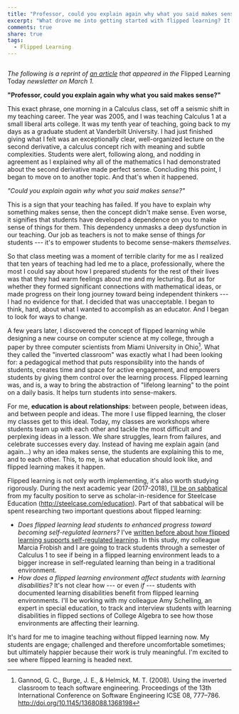 ```yaml
---
title: "Professor, could you explain again why what you said makes sense?"
excerpt: "What drove me into getting started with flipped learning? It was a simple question. (Reprint from _Flipped Learning Today_)"
comments: true
share: true
tags:
  - Flipped Learning
---
```


<img src="{{ site.url }}{{ site.baseurl }}/assets/images/2017-03-30/stop.jpg" alt="" class="full">


_The following is a reprint of [an article](https://flt.flippedlearning.org/fln-member-spotlight/professor-could-you-explain-again-why-what-you-said-makes-sense/) that appeared in the_ Flipped Learning Today _newsletter on March 1._


**"Professor, could you explain again why what you said makes sense?"**

This exact phrase, one morning in a Calculus class, set off a seismic shift in my teaching career. The year was 2005, and I was teaching Calculus 1 at a small liberal arts college. It was my tenth year of teaching, going back to my days as a graduate student at Vanderbilt University. I had just finished giving what I felt was an exceptionally clear, well-organized lecture on the second derivative, a calculus concept rich with meaning and subtle complexities. Students were alert, following along, and nodding in agreement as I explained why all of the mathematics I had demonstrated about the second derivative made perfect sense. Concluding this point, I began to move on to another topic. And that's when it happened.

_"Could you explain again why what you said makes sense?"_

This is a sign that your teaching has failed. If you have to explain why something makes sense, then the concept didn't make sense. Even worse, it signifies that students have developed a dependence on you to make sense of things for them. This dependency unmasks a deep dysfunction in our teaching. Our job as teachers is not to make sense of things _for_ students --- it's to empower students to become sense-makers _themselves_.

So that class meeting was a moment of terrible clarity for me as I realized that ten years of teaching had led me to a place, professionally, where the most I could say about how I prepared students for the rest of their lives was that they had warm feelings about me and my lecturing. But as for whether they formed significant connections with mathematical ideas, or made progress on their long journey toward being independent thinkers --- I had no evidence for that. I decided that was unacceptable. I began to think, hard, about what I wanted to accomplish as an educator. And I began to look for ways to change.

A few years later, I discovered the concept of flipped learning while designing a new course on computer science at my college, through a paper by three computer scientists from Miami University in Ohio[^1]. What they called the "inverted classroom" was exactly what I had been looking for: a pedagogical method that puts responsibility into the hands of students, creates time and space for active engagement, and empowers students by giving them control over the learning process. Flipped learning was, and is, a way to bring the abstraction of "lifelong learning" to the point on a daily basis. It helps turn students into sense-makers.

For me, **education is about relationships**: between people, between ideas, and between people and ideas. The more I use flipped learning, the closer my classes get to this ideal. Today, my classes are workshops where students team up with each other and tackle the most difficult and perplexing ideas in a lesson. We share struggles, learn from  failures, and celebrate successes every day. Instead of having me explain again (and again...) why an idea makes sense, the students are explaining this to me, and to each other. This, to me, is what education should look like, and flipped learning makes it happen.

Flipped learning is not only worth implementing, it's also worth studying rigorously. During the next academic year (2017-2018), [I'll be on sabbatical](http://rtalbert.org/sabbatical-steelcase/) from my faculty position to serve as scholar-in-residence for Steelcase Education (http://steelcase.com/education). Part of that sabbatical will be spent researching two important questions about flipped learning:

+ _Does flipped learning lead students to enhanced progress toward becoming self-regulated learners?_ I've [written before about how flipped learning supports self-regulated learning](http://flglobal.org/how-flipping-helps-students-become-self-regulated-learners/). In this study, my colleague Marcia Frobish and I are going to track students through a semester of Calculus 1 to see if being in a flipped learning environment leads to a bigger increase in self-regulated learning than being in a traditional environment.
+ _How does a flipped learning environment affect students with learning disabilities?_ It's not clear how --- or even _if_ --- students with documented learning disabilities benefit from flipped learning environments. I'll be working with my colleague Amy Schelling, an expert in special education, to track and interview students with learning disabilities in flipped sections of College Algebra to see how those environments are affecting their learning.

It's hard for me to imagine teaching without flipped learning now. My students are engage; challenged and therefore uncomfortable sometimes; but ultimately happier because their work is truly meaningful. I'm excited to see where flipped learning is headed next.

[^1]: Gannod, G. C., Burge, J. E., & Helmick, M. T. (2008). Using the inverted classroom to teach software engineering. Proceedings of the 13th International Conference on Software Engineering ICSE 08, 777–786. http://doi.org/10.1145/1368088.1368198
